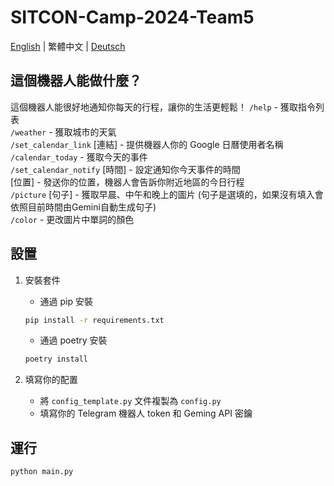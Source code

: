 # SITCON-Camp-2024-Team5

[English](README.md) | 繁體中文 | [Deutsch](README.de.md)

## 這個機器人能做什麼？

這個機器人能很好地通知你每天的行程，讓你的生活更輕鬆！
`/help` - 獲取指令列表  
`/weather` - 獲取城市的天氣  
`/set_calendar_link` [連結] - 提供機器人你的 Google 日曆使用者名稱  
`/calendar_today` - 獲取今天的事件  
`/set_calendar_notify` [時間] - 設定通知你今天事件的時間  
[位置] - 發送你的位置，機器人會告訴你附近地區的今日行程  
`/picture` [句子] - 獲取早晨、中午和晚上的圖片 (句子是選填的，如果沒有填入會依照目前時間由Gemini自動生成句子)  
`/color` - 更改圖片中單詞的顏色  

## 設置

1. 安裝套件

   - 通過 pip 安裝

   ```bash
   pip install -r requirements.txt
   ```

   - 通過 poetry 安裝

   ```bash
   poetry install
   ```

2. 填寫你的配置

   - 將 `config_template.py` 文件複製為 `config.py`
   - 填寫你的 Telegram 機器人 token 和 Geming API 密鑰

## 運行

```bash
python main.py
```
